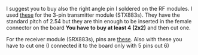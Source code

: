  I suggest you to buy also the right angle pin I soldered on the RF modules. 
 I used [these](https://www.lcsc.com/product-detail/_XFCN-_C781823.html) for the 3-pin transmitter module (STX883s). 
 They have the standard pitch of 2.54 but they are thin enough to be inserted in the female connector on the board  **You have to buy at least 4 (2x2)** and then cut one. 
 
 For the receiver module (SRX883s), pins are [these](https://www.lcsc.com/product-detail/_HCTL-_C2905972.html). Also with these you have to cut one (I connected it to the board only with 5 pins out 6)
